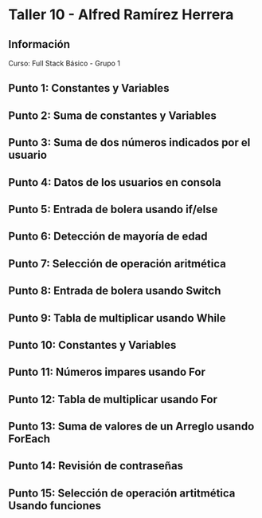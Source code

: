 <h1>Taller 10 - Alfred Ramírez Herrera</h1>

<h2>Información</h2>
<p>Curso: Full Stack Básico - Grupo 1 </p>

<h2>Punto 1: Constantes y Variables</h2>
<h2>Punto 2: Suma de constantes y Variables</h2>
<h2>Punto 3: Suma de dos números indicados por el usuario<h2>
<h2>Punto 4: Datos de los usuarios en consola</h2>
<h2>Punto 5: Entrada de bolera usando if/else</h2>
<h2>Punto 6: Detección de mayoría de edad</h2>
<h2>Punto 7: Selección de operación aritmética</h2>
<h2>Punto 8: Entrada de bolera usando Switch</h2>
<h2>Punto 9: Tabla de multiplicar usando While</h2>
<h2>Punto 10: Constantes y Variables</h2>
<h2>Punto 11: Números impares usando For</h2>
<h2>Punto 12: Tabla de multiplicar usando For</h2>
<h2>Punto 13: Suma de valores de un Arreglo usando ForEach</h2>
<h2>Punto 14: Revisión de contraseñas</h2>
<h2>Punto 15: Selección de operación artitmética Usando funciones</h2>

